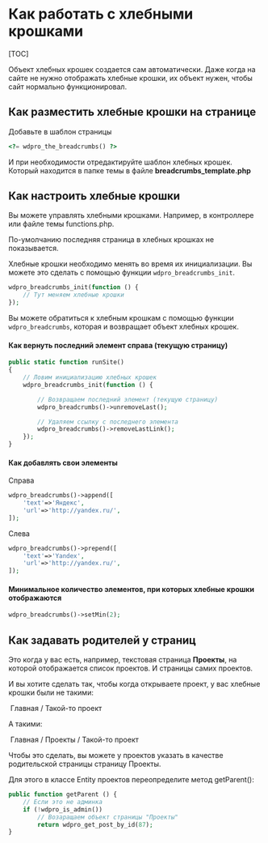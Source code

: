 # Как работать с хлебными крошками

[TOC]

Объект хлебных крошек создается сам автоматически. Даже когда на сайте не нужно отображать хлебные крошки, их объект нужен, чтобы сайт нормально функционировал.



## Как разместить хлебные крошки на странице

Добавьте в шаблон страницы

```php
<?= wdpro_the_breadcrumbs() ?>
```

И при необходимости отредактируйте шаблон хлебных крошек. Который находится в папке темы в файле **breadcrumbs_template.php**



## Как настроить хлебные крошки

Вы можете управлять хлебными крошками. Например, в контроллере или файле темы functions.php.

По-умолчанию последняя страница в хлебных крошках не показывается.

Хлебные крошки необходимо менять во время их инициализации. Вы можете это сделать с помощью функции `wdpro_breadcrumbs_init`. 

```php
wdpro_breadcrumbs_init(function () {
	// Тут меняем хлебные крошки
});
```

Вы можете обратиться к хлебным крошкам с помощью функции `wdpro_breadcrumbs`, которая и возвращает объект хлебных крошек.



#### Как вернуть последний элемент справа (текущую страницу)

```php
public static function runSite()
{
    // Ловим инициализацию хлебных крошек
    wdpro_breadcrumbs_init(function () {

        // Возвращаем последний элемент (текущую страницу)
        wdpro_breadcrumbs()->unremoveLast();

        // Удаляем ссылку с последнего элемента
        wdpro_breadcrumbs()->removeLastLink();
    });
}
```



#### Как добавлять свои элементы

Справа

```php
wdpro_breadcrumbs()->append([
    'text'=>'Яндекс',
    'url'=>'http://yandex.ru/',
]);
```

Слева

```php
wdpro_breadcrumbs()->prepend([
    'text'=>'Yandex',
    'url'=>'http://yandex.ru/',
]);
```



#### Минимальное количество элементов, при которых хлебные крошки отображаются

```php
wdpro_breadcrumbs()->setMin(2);
```



## Как задавать родителей у страниц

Это когда у вас есть, например, текстовая страница **Проекты**, на которой отображается список проектов. И страницы самих проектов.

И вы хотите сделать так, чтобы когда открываете проект, у вас хлебные крошки были не такими:

​	Главная / Такой-то проект

А такими:

​	Главная / Проекты / Такой-то проект

Чтобы это сделать, вы можете у проектов указать в качестве родительской страницы страницу Проекты.

Для этого в классе Entity проектов переопределите метод getParent():

```php
public function getParent () {
    // Если это не админка
    if (!wdpro_is_admin())
		// Возаращаем объект страницы "Проекты"
        return wdpro_get_post_by_id(87);
}
```

